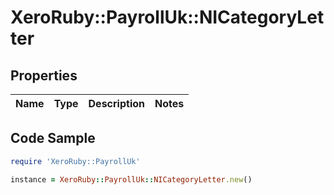 # XeroRuby::PayrollUk::NICategoryLetter

## Properties

Name | Type | Description | Notes
------------ | ------------- | ------------- | -------------

## Code Sample

```ruby
require 'XeroRuby::PayrollUk'

instance = XeroRuby::PayrollUk::NICategoryLetter.new()
```


